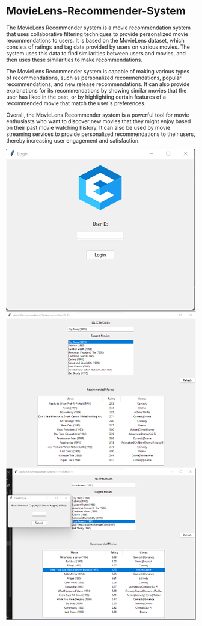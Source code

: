 # MovieLens-Recommender-System

The MovieLens Recommender system is a movie recommendation system that uses collaborative filtering techniques to provide personalized movie recommendations to users. It is based on the MovieLens dataset, which consists of ratings and tag data provided by users on various movies. The system uses this data to find similarities between users and movies, and then uses these similarities to make recommendations.

The MovieLens Recommender system is capable of making various types of recommendations, such as personalized recommendations, popular recommendations, and new release recommendations. It can also provide explanations for its recommendations by showing similar movies that the user has liked in the past, or by highlighting certain features of a recommended movie that match the user's preferences.

Overall, the MovieLens Recommender system is a powerful tool for movie enthusiasts who want to discover new movies that they might enjoy based on their past movie watching history. It can also be used by movie streaming services to provide personalized recommendations to their users, thereby increasing user engagement and satisfaction.

<div style="align-items: center;">
  <img style="align-items: center;" src="img/1.png" alt="Login Path">
  <img src="img/2.png" alt="Login Path">
  <img src="img/3.png" alt="Login Path">
</div>

